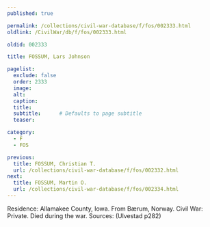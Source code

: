 ```yaml
---
published: true

permalink: /collections/civil-war-database/f/fos/002333.html
oldlink: /CivilWar/db/f/fos/002333.html

oldid: 002333

title: FOSSUM, Lars Johnson

pagelist:
  exclude: false
  order: 2333
  image: 
  alt:
  caption:
  title:
  subtitle:      # Defaults to page subtitle
  teaser:

category: 
  - F 
  - FOS

previous:
  title: FOSSUM, Christian T.
  url: /collections/civil-war-database/f/fos/002332.html  
next:
  title: FOSSUM, Martin O.
  url: /collections/civil-war-database/f/fos/002334.html   
---
```

Residence: Allamakee County, Iowa. From B&aelig;rum, Norway. Civil War: Private. Died during the war. Sources: (Ulvestad p282)